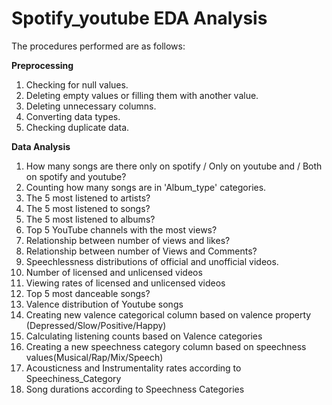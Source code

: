 # Spotify_youtube EDA Analysis

The procedures performed are as follows:

**Preprocessing**
1. Checking for null values.
2. Deleting empty values ​​or filling them with another value.
3. Deleting unnecessary columns.
4. Converting data types.
5. Checking duplicate data.

**Data Analysis**

1. How many songs are there only on spotify / Only on youtube and / Both on spotify and youtube?
2. Counting how many songs are in 'Album_type' categories.
3. The 5 most listened to artists?
4. The 5 most listened to songs?
5. The 5 most listened to albums?
6. Top 5 YouTube channels with the most views?
7. Relationship between number of views and likes?
8. Relationship between number of Views and Comments?
9. Speechlessness distributions of official and unofficial videos.
10. Number of licensed and unlicensed videos
11. Viewing rates of licensed and unlicensed videos
12. Top 5 most danceable songs?
13. Valence distribution of Youtube songs
14. Creating new valence categorical column based on valence property (Depressed/Slow/Positive/Happy)
15. Calculating listening counts based on Valence categories
16. Creating a new speechness category column based on speechness values ​​(Musical/Rap/Mix/Speech)
17. Acousticness and Instrumentality rates according to Speechiness_Category
18. Song durations according to Speechness Categories
